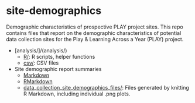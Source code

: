 # site-demographics

Demographic characteristics of prospective PLAY project sites. This repo contains files that report on the demographic characteristics of potential data collection sites for the Play & Learning Across a Year (PLAY) project.

- [analysis/]/(analysis/)
    + [R/](analysis/R/): R scripts, helper functions
    + [csv/](analysis/csv/): CSV files
- Site demographic report summaries
    + [Markdown](data-collection-site-demographics.md)
    + [RMarkdown](data-collection-site-demographics.Rmd)
    + [data_collection_site_demographics_files/](data_collection_site_demographics_files/): Files generated by knitting R Markdown, including individual .png plots.
